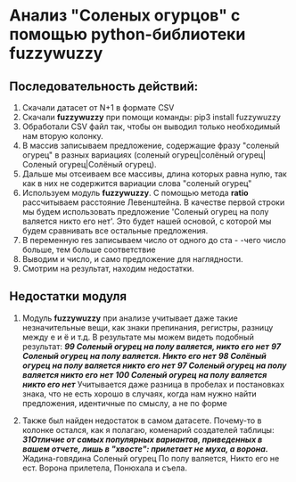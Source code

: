 # Анализ "Соленых огурцов" с помощью python-библиотеки fuzzywuzzy


## Последовательность действий:
1. Скачали датасет от N+1 в формате CSV
2. Скачали **fuzzywuzzy** при помощи команды:  pip3 install fuzzywuzzy
3. Обработали CSV файл так, чтобы он выводил только необходимый нам вторую колонку. 
4. В массив записываем предложение, содержащие фразу "соленый огурец" в разных вариациях (соленый огурец|солёный огурец|Соленый огурец|Солёный огурец).
5. Дальше мы отсеиваем все массивы, длина которых равна нулю, так как в них не содержится вариации слова "соленый огурец"
6. Используем модуль **fuzzywuzzy**. С помощью метода **ratio** рассчитываем расстояние Левенштейна. В качестве первой строки мы будем использовать предложение 'Соленый огурец на полу валяется никто его нет'. Это будет нашей основой, с которой мы будем сравнивать все остальные предложения.
7. В переменную res записываем число от одного до ста - -чего число больше, тем больше соответствие
8. Выводим и число, и само предложение для наглядности.
9. Смотрим на результат, находим недостатки.

## Недостатки модуля
1. Модуль  **fuzzywuzzy** при анализе  учитывает даже такие незначительные вещи, как знаки препинания, регистры, разницу между е и ё и т.д. В результате мы можем видеть подобный результат:
***99 Соленый огурец на полу валяется, никто его нет***
***97 Соленый огурец на полу валяется. Никто его нет***
***98 Солёный огурец на полу валяется никто его нет***
***97 Соленый огурец на полу    валяется никто его нет***
***100 Соленый огурец на полу валяется никто его нет***
Учитывается даже разница в пробелах и постановках знака, что не есть хорошо в случаях, когда нам нужно найти предложения, идентичные по смыслу, а не по форме

2. Также был найден недостаток в самом датасете. Почему-то в колонке остался, как я полагаю, коменарий создателей таблицы:
***31Отличие от самых популярных вариантов, приведенных в вашем отчете, лишь в "хвосте": прилетает не муха, а ворона.*** 
Жадина-говядина
Соленый огурец
По полу валяется,
Никто его не ест.
Ворона прилетела, 
Понюхала и съела.

